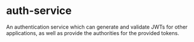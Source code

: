 # auth-service
An authentication service which can generate and validate JWTs for other applications, as well as provide the authorities for the provided tokens.
